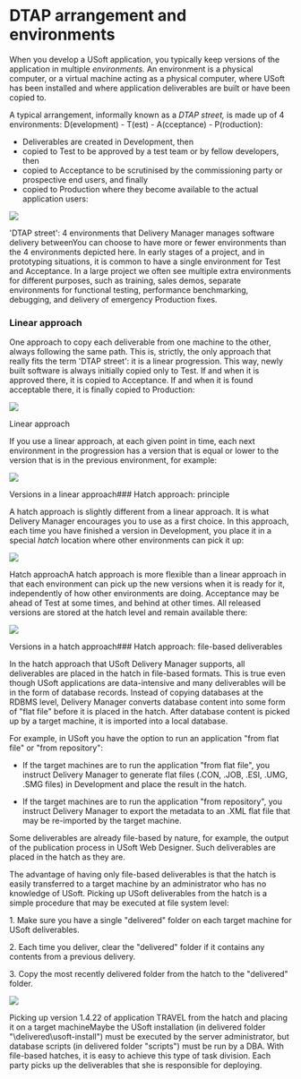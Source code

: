 # DTAP arrangement and environments

When you develop a USoft application, you typically keep versions of the application in multiple *environments.* An environment is a physical computer, or a virtual machine acting as a physical computer, where USoft has been installed and where application deliverables are built or have been copied to.

A typical arrangement, informally known as a *DTAP street,* is made up of 4 environments: D(evelopment) - T(est) - A(cceptance) - P(roduction):

- Deliverables are created in Development, then
- copied to Test to be approved by a test team or by fellow developers, then
- copied to Acceptance to be scrutinised by the commissioning party or prospective end users, and finally
- copied to Production where they become available to the actual application users:

![](/api/Continuous%20delivery/Delivery%20Manager%20background%20information/assets/89caae7e-1c4f-416c-97a9-08df32d2aa52.png)

'DTAP street': 4 environments that Delivery Manager manages software delivery betweenYou can choose to have more or fewer environments than the 4 environments depicted here. In early stages of a project, and in prototyping situations, it is common to have a single environment for Test and Acceptance. In a large project we often see multiple extra environments for different purposes, such as training, sales demos, separate environments for functional testing, performance benchmarking, debugging, and delivery of emergency Production fixes.

### Linear approach

One approach to copy each deliverable from one machine to the other, always following the same path. This is, strictly, the only approach that really fits the term 'DTAP street': it is a linear progression. This way, newly built software is always initially copied only to Test. If and when it is approved there, it is copied to Acceptance. If and when it is found acceptable there, it is finally copied to Production:

![](/api/Continuous%20delivery/Delivery%20Manager%20background%20information/assets/5bde36ac-836c-4b73-8e7d-69d4cdcb01ba.png)

Linear approach

If you use a linear approach, at each given point in time, each next environment in the progression has a version that is equal or lower to the version that is in the previous environment, for example:

![](/api/Continuous%20delivery/Delivery%20Manager%20background%20information/assets/0fe94bdb-f049-43a7-915f-f17d00685d81.png)

Versions in a linear approach### Hatch approach: principle

A hatch approach is slightly different from a linear approach. It is what Delivery Manager encourages you to use as a first choice. In this approach, each time you have finished a version in Development, you place it in a special *hatch* location where other environments can pick it up:

![](/api/Continuous%20delivery/Delivery%20Manager%20background%20information/assets/25b4bc74-0bc1-4472-a0fb-7813bf997c42.png)

Hatch approachA hatch approach is more flexible than a linear approach in that each environment can pick up the new versions when it is ready for it, independently of how other environments are doing. Acceptance may be ahead of Test at some times, and behind at other times. All released versions are stored at the hatch level and remain available there:

![](/api/Continuous%20delivery/Delivery%20Manager%20background%20information/assets/45897ba1-505d-487d-9385-0cb4c88a0f0a.png)

Versions in a hatch approach### Hatch approach: file-based deliverables

In the hatch approach that USoft Delivery Manager supports, all deliverables are placed in the hatch in file-based formats. This is true even though USoft applications are data-intensive and many deliverables will be in the form of database records. Instead of copying databases at the RDBMS level, Delivery Manager converts database content into some form of "flat file" before it is placed in the hatch. After database content is picked up by a target machine, it is imported into a local database.

For example, in USoft you have the option to run an application "from flat file" or "from repository":

- If the target machines are to run the application "from flat file", you instruct Delivery Manager to generate flat files (.CON, .JOB, .ESI, .UMG, .SMG files) in Development and place the result in the hatch.

- If the target machines are to run the application "from repository", you instruct Delivery Manager to export the metadata to an .XML flat file that may be re-imported by the target machine.

Some deliverables are already file-based by nature, for example, the output of the publication process in USoft Web Designer. Such deliverables are placed in the hatch as they are.

The advantage of having only file-based deliverables is that the hatch is easily transferred to a target machine by an administrator who has no knowledge of USoft. Picking up USoft deliverables from the hatch is a simple procedure that may be executed at file system level:

1. Make sure you have a single "delivered" folder on each target machine for USoft deliverables.

2. Each time you deliver, clear the "delivered" folder if it contains any contents from a previous delivery.

3. Copy the most recently delivered folder from the hatch to the "delivered" folder.

![](/api/Continuous%20delivery/Delivery%20Manager%20background%20information/assets/cfbccb25-e1f5-4c35-a22f-27450910feac.png)

Picking up version 1.4.22 of application TRAVEL from the hatch and placing it on a target machineMaybe the USoft installation (in delivered folder "\\delivered\\usoft-install") must be executed by the server administrator, but database scripts (in delivered folder "scripts") must be run by a DBA. With file-based hatches, it is easy to achieve this type of task division. Each party picks up the deliverables that she is responsible for deploying.